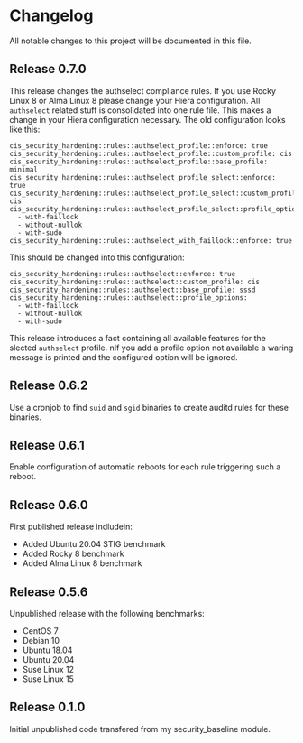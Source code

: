 # Changelog

All notable changes to this project will be documented in this file.

## Release 0.7.0

This release changes the authselect compliance rules. If you use Rocky Linux 8 or Alma Linux 8 please change your Hiera configuration. All `authselect` related stuff is consolidated into one rule file. This makes a change in your Hiera configuration necessary. The old configuration looks like this:

```hiera
cis_security_hardening::rules::authselect_profile::enforce: true
cis_security_hardening::rules::authselect_profile::custom_profile: cis
cis_security_hardening::rules::authselect_profile::base_profile: minimal
cis_security_hardening::rules::authselect_profile_select::enforce: true
cis_security_hardening::rules::authselect_profile_select::custom_profile: cis
cis_security_hardening::rules::authselect_profile_select::profile_options:
  - with-faillock
  - without-nullok
  - with-sudo
cis_security_hardening::rules::authselect_with_faillock::enforce: true
```

This should be changed into this configuration:

```hiera
cis_security_hardening::rules::authselect::enforce: true
cis_security_hardening::rules::authselect::custom_profile: cis
cis_security_hardening::rules::authselect::base_profile: sssd
cis_security_hardening::rules::authselect::profile_options:
  - with-faillock
  - without-nullok
  - with-sudo
```

This release introduces a fact containing all available features for the slected `authselect` profile. nIf you add a profile option not available a waring message is printed and the configured option will be ignored.

## Release 0.6.2

Use a cronjob to find `suid` and `sgid` binaries to create auditd rules for these binaries.

## Release 0.6.1

Enable configuration of automatic reboots for each rule triggering such a reboot.

## Release 0.6.0

First published release indludein:

* Added Ubuntu 20.04 STIG benchmark
* Added Rocky 8 benchmark
* Added Alma Linux 8 benchmark

## Release 0.5.6

Unpublished release with the following benchmarks:

* CentOS 7
* Debian 10
* Ubuntu 18.04
* Ubuntu 20.04
* Suse Linux 12
* Suse Linux 15

## Release 0.1.0

Initial unpublished code transfered from my security_baseline module.
